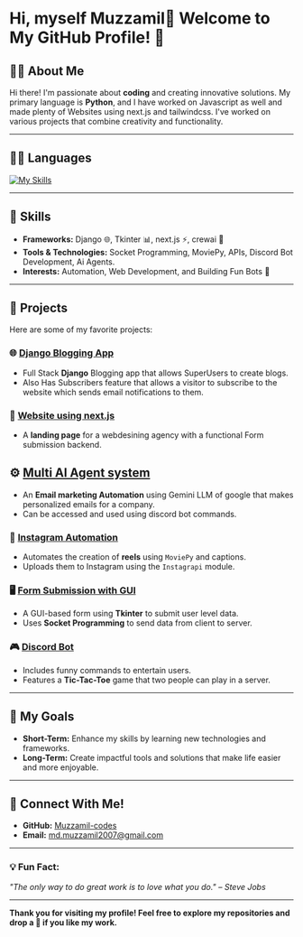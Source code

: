 # Hi, myself Muzzamil👋 Welcome to My GitHub Profile! 🌟

<!-- ![Profile Banner](https://via.placeholder.com/1200x400?text=Welcome+to+My+GitHub+Profile)  -->

## 👨‍💻 About Me
Hi there! I'm passionate about **coding** and creating innovative solutions. My primary language is **Python**, and I have worked on Javascript as well and made plenty of Websites using next.js and tailwindcss. I've worked on various projects that combine creativity and functionality.

---

## 🧑‍💻 Languages
[![My Skills](https://skillicons.dev/icons?i=python,django,js,nextjs,html,css)](https://skillicons.dev)

---

## 🔧 Skills
- **Frameworks:** Django 🌐, Tkinter 📊, next.js ⚡, crewai 🧠
- **Tools & Technologies:** Socket Programming, MoviePy, APIs, Discord Bot Development, Ai Agents.
- **Interests:** Automation, Web Development, and Building Fun Bots 🤖

---

## 💼 Projects
Here are some of my favorite projects:

### 🌐 [Django Blogging App](https://github.com/Muzzamil-codes/BloggingApp)
- Full Stack **Django** Blogging app that allows SuperUsers to create blogs.
- Also Has Subscribers feature that allows a visitor to subscribe to the website which sends email notifications to them.

### 📅 [Website using next.js](https://github.com/Muzzamil-codes/simplydebug)
- A **landing page** for a webdesining agency with a functional Form submission backend.

## ⚙️ [Multi AI Agent system](https://github.com/Muzzamil-codes/emailautomation)
- An **Email marketing Automation** using Gemini LLM of google that makes personalized emails for a company.
- Can be accessed and used using discord bot commands.

### 📸 [Instagram Automation](https://github.com/Muzzamil-codes/Instagram-Automation)
- Automates the creation of **reels** using `MoviePy` and captions.
- Uploads them to Instagram using the `Instagrapi` module.

### 🖥️ [Form Submission with GUI](https://github.com/Muzzamil-codes/Football-Team-Application-Form)
- A GUI-based form using **Tkinter** to submit user level data.
- Uses **Socket Programming** to send data from client to server.
<!--
### 📝 [Bloggin Website](https://github.com/YourGitHubUsername/form-submission-gui)
- Built with **Django** with features like:
  - User authentication (login/logout).
  - Create, update, delete, and upload blogs.
  - Email notifications for new blogs to subscribers. -->

### 🎮 [Discord Bot](https://github.com/Muzzamil-codes/Discord-Bot)
- Includes funny commands to entertain users.
- Features a **Tic-Tac-Toe** game that two people can play in a server.

---

## 🚀 My Goals
- **Short-Term:** Enhance my skills by learning new technologies and frameworks.
- **Long-Term:** Create impactful tools and solutions that make life easier and more enjoyable.

---

## 🔗 Connect With Me!
- **GitHub:** [Muzzamil-codes](https://github.com/Muzzamil-codes)
- **Email:** md.muzzamil2007@gmail.com

---

### 💡 Fun Fact:
*"The only way to do great work is to love what you do." – Steve Jobs*

---

**Thank you for visiting my profile! Feel free to explore my repositories and drop a 🌟 if you like my work.**
